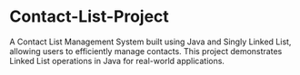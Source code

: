 # Contact-List-Project
A Contact List Management System built using Java and Singly Linked List, allowing users to efficiently manage contacts. This project demonstrates Linked List operations in Java for real-world applications.
